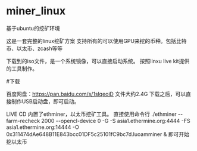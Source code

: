 # miner_linux
基于ubuntu的挖矿环境


这是一套完整的linux挖矿方案
支持所有的可以使用GPU来挖的币种。包括比特币、以太币、zcash等等


下载到的iso文件，是一个系统镜像，可以直接启动系统。
按照linxu live kit提供的工具制作。

#下载


百度网盘：https://pan.baidu.com/s/1slqeoiD
文件大约2.4G
下载之后，可以直接制作USB启动盘，即可启动。



LIVE CD
内置了ethminer，以太币挖矿工具。
直接使用命令行
./ethminer --farm-recheck 2000 --opencl-device 0 -G -S asia1.ethermine.org:4444 -FS asia1.ethermine.org:14444 -O 0x311474dAe648B11E843bcc01DF5c25101fC9bc7d.luoamminer &
即可开始挖以太币

